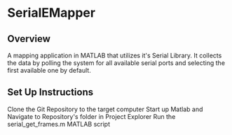 # SerialEMapper
## Overview
A mapping application in MATLAB that utilizes it's Serial Library. It collects the data by polling the system for all available serial ports and selecting the first available one by default.
## Set Up Instructions
Clone the Git Repository to the target computer
Start up Matlab and Navigate to Repository's folder in Project Explorer
Run the serial_get_frames.m MATLAB script
